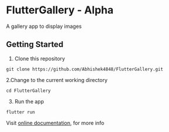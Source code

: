 # FlutterGallery - Alpha

A gallery app to display images

## Getting Started

1. Clone this repository 
```
git clone https://github.com/Abhishek4848/FlutterGallery.git
```
2.Change to the current working directory
```
cd FlutterGallery
```
3. Run the app
```
flutter run
```
Visit [online documentation](https://flutter.dev/docs), for more info
